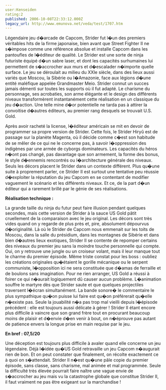 ```yaml
---
user:Kenseiden
rating:2
published: 2006-10-08T22:33:12.000Z
legacy_url: http://www.emunova.net/veda/test/1707.htm
---
```

Légendaire jeu d�arcade de Capcom, Strider fut l�un des premiers véritables hits de la firme japonaise, bien avant que Street Fighter II ne s�impose comme une référence absolue et installe Capcom dans les pantoufles de l�éditeur de qualité. Le Strider est une sorte de ninja futuriste équipé d�un sabre laser, et dont les capacités surhumaines lui permettent de s�accrocher aux murs et d�escalader n�importe quelle surface. Le jeu se déroulait au milieu du XXIe siècle, dans des lieux aussi variés que Moscou, la Sibérie ou l�Amazonie, face aux légions d�une entité maléfique appelée Grandmaster Meio. Strider connut un succes jamais démenti sur toutes les supports où il fut adapté. Le charisme du personnage, ses acrobaties, son arme élégante et le design des différents niveaux transformèrent instantanément cette réalisation en un classique du jeu d�action. Une telle mine d�or potentielle ne tarda pas à attirer la convoitise d�autres éditeurs, au premier rang desquels se trouvait U.S. Gold.  

  

Après avoir racheté la license, l�éditeur américain se mit en devoir de programmer sa propre version de Strider. Cette fois, le Strider Hiryû est de passage sur la planète Magenta, où il décide comme c�est son habitude de se mêler de ce qui ne le concerne pas, à savoir l�oppression des indigènes par une armée de cyborgs dominateurs. Les capacités du héros n�ont pas changé, pas davantage que son armement, la forme des bonus, le style d�ennemis rencontrés ou l�architecture générale des niveaux. Seuls les décors placent le Strider dans un contexte différent. Plus qu�une suite à proprement parler, ce Strider II est surtout une tentative peu réussie d�exploiter la réputation du jeu Capcom en se contentant de modifier vaguement le scénario et les différents niveaux. Et ce, de la part d�un éditeur qui a rarement brillé par le génie de ses réalisations.  

  

**Réalisation technique :**  

La grande taille du ninja du futur peut faire illusion pendant quelques secondes, mais cette version de Strider à la sauce US Gold pâtit cruellement de la comparaison avec le jeu original. Les décors sont très vides quand on y regarde de plus près et, pire, absolument dépourvus d�originalité. Là où le Strider de Capcom nous emmenait sur les toits de Moscou, dans la salle du présidium, dans les montagnes de Sibérie et dans bien d�autres lieux exotiques, Strider II se contente de repomper certains des niveaux du premier jeu sans la moindre touche personnelle qui compte. Oui, on y retrouve une jungle ou un croiseur volant, mais il leur manque tout le charme du premier épisode. Même triste constat pour les boss : oubliez les créations originales qu�étaient le gorille mécanique ou le serpent communiste, l�opposition ici ne sera constituée que d�amas de ferraille et de boulons sans imagination. Pour ne rien arranger, US Gold a réussi à foirer ce qui n�aurait logiquement dû causer aucun problème. L�animation souffre le martyre dès que Strider saute et que quelques projectiles traversent l�écran simultanément. La bande sonore� le commentaire le plus sympathique qu�on puisse lui faire est qu�on préférerait qu�elle n�existe pas. Seule la jouabilité n�a pas trop mal vieilli depuis l�épisode précédent : elle est toujours aussi délicate à gérer ! Strider II étant encore plus difficile à vaincre que son grand frère tout en procurant beaucoup moins de plaisir et d�envie d�en venir à bout, on n�éprouve pas autant de patience envers la longue prise en main requise par le jeu.  

  

**En bref : 07,5/20**  

Une déception est toujours plus difficile à avaler quand elle concerne un jeu légendaire. Déjà l�idée qu�US Gold retravaille un jeu Capcom n�augurait rien de bon. Et on peut constater que finalement, on récolte exactement ce à quoi on s�attendait. Strider II n�est qu�une pâle copie du premier épisode, sans classe, sans charisme, mal animée et mal programmée. Seule la difficulté très élevée pourrait faire naître une vague envie de s�accrocher au jeu mais vu la catastrophe globale que constitue Strider II, il faut vraiment ne pas être exigeant sur la marchandise !